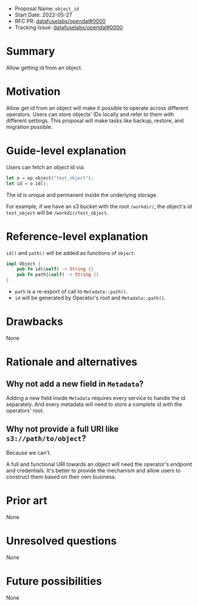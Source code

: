 - Proposal Name: `object_id`
- Start Date: 2022-05-27
- RFC PR: [datafuselabs/opendal#0000](https://github.com/datafuselabs/opendal/pull/0000)
- Tracking Issue: [datafuselabs/opendal#0000](https://github.com/datafuselabs/opendal/issues/0000)

# Summary

Allow getting id from an object.

# Motivation

Allow get id from an object will make it possible to operate across different operators. Users can store objects' IDs locally and refer to them with different settings. This proposal will make tasks like backup, restore, and migration possible.

# Guide-level explanation

Users can fetch an object id via:

```rust
let o = op.object("test_object");
let id = o.id();
```

The id is unique and permanent inside the underlying storage.

For example, if we have an s3 bucket with the root `/workdir/`, the object's id `test_object` will be `/workdir/test_object`.

# Reference-level explanation

`id()` and `path()` will be added as functions of `object`:

```rust
impl Object {
    pub fn id(&self) -> String {}
    pub fn path(&self) -> String {}
}
```

- `path` is a re-export of call to `Metadata::path()`.
- `id` will be generated by Operator's root and `Metadata::path()`.

# Drawbacks

None

# Rationale and alternatives

## Why not add a new field in `Metadata`?

Adding a new field inside `Metadata` requires every service to handle the id separately. And every metadata will need to store a complete id with the operators' root.

## Why not provide a full URI like `s3://path/to/object`?

Because we can't.

A full and functional URI towards an object will need the operator's endpoint and credentials. It's better to provide the mechanism and allow users to construct them based on their own business.

# Prior art

None

# Unresolved questions

None

# Future possibilities

None
